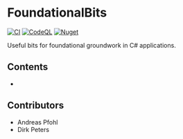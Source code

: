 # FoundationalBits

[![CI](https://github.com/bridgefield/FoundationalBits/actions/workflows/ci.yml/badge.svg)](https://github.com/bridgefield/FoundationalBits/actions/workflows/ci.yml) [![CodeQL](https://github.com/bridgefield/FoundationalBits/actions/workflows/codeql-analysis.yml/badge.svg)](https://github.com/bridgefield/FoundationalBits/actions/workflows/codeql-analysis.yml) [![Nuget](https://img.shields.io/nuget/v/bridgefield.FoundationalBits)](https://www.nuget.org/packages/bridgefield.FoundationalBits/)

Useful bits for foundational groundwork in C# applications.

## Contents

- 

## Contributors

- Andreas Pfohl
- Dirk Peters
